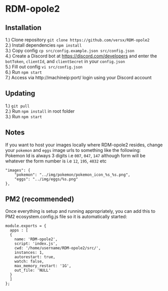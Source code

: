 # RDM-opole2  

## Installation
1.) Clone repository `git clone https://github.com/versx/RDM-opole2`  
2.) Install dependencies `npm install`  
3.) Copy config `cp src/config.example.json src/config.json`  
4.) Create a Discord bot at https://discord.com/developers and enter the `botToken`, `clientId`, and `clientSecret` in your `config.json`  
5.) Fill out config `vi src/config.json`  
6.) Run `npm start`  
7.) Access via http://machineip:port/ login using your Discord account    

## Updating  
1.) `git pull`  
2.) Run `npm install` in root folder  
3.) Run `npm start`  

## Notes
If you want to host your images locally where RDM-opole2 resides, change your `pokemon` and `eggs` image urls to something like the following:  
Pokemon Id is always 3 digits i.e `007`, `047`, `147` although form will be whatever the form number is i.e `12`, `195`, `4032` etc
```
"images": {
    "pokemon": "../img/pokemon/pokemon_icon_%s_%s.png",
    "eggs": "../img/eggs/%s.png"
},
```

## PM2 (recommended)
Once everything is setup and running appropriately, you can add this to PM2 ecosystem.config.js file so it is automatically started:  
```
module.exports = {
  apps : [
  {
    name: 'RDM-opole2',
    script: 'index.js',
    cwd: '/home/username/RDM-opole2/src/',
    instances: 1,
    autorestart: true,
    watch: false,
    max_memory_restart: '1G',
    out_file: 'NULL'
  }
  ]
};
```
